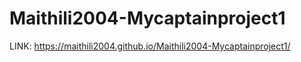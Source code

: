 # Maithili2004-Mycaptainproject1

LINK: https://maithili2004.github.io/Maithili2004-Mycaptainproject1/
